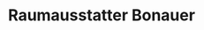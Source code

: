 ---
title: "Raumausstatter Bonauer"
url: /emmerting/raumausstatter-bonauer/
shop: Raumausstattung
---